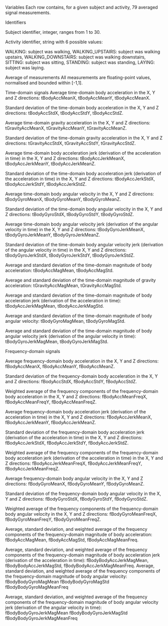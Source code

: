 Variables
Each row contains, for a given subject and activity, 79 averaged signal measurements.

Identifiers

Subject identifier, integer, ranges from 1 to 30.

Activity identifier, string with 6 possible values:

WALKING: subject was walking,
WALKING_UPSTAIRS: subject was walking upstairs,
WALKING_DOWNSTAIRS: subject was walking downstairs,
SITTING: subject was sitting,
STANDING: subject was standing,
LAYING: subject was laying.

Average of measurements
All measurements are floating-point values, normalised and bounded within [-1,1].


Time-domain signals
Average time-domain body acceleration in the X, Y and Z directions:
tBodyAccMeanX,
tBodyAccMeanY,
tBodyAccMeanX.

Standard deviation of the time-domain body acceleration in the X, Y and Z directions:
tBodyAccStdX,
tBodyAccStdY,
tBodyAccStdZ.

Average time-domain gravity acceleration in the X, Y and Z directions:
tGravityAccMeanX,
tGravityAccMeanY,
tGravityAccMeanZ.

Standard deviation of the time-domain gravity acceleration in the X, Y and Z directions:
tGravityAccStdX,
tGravityAccStdY,
tGravityAccStdZ.

Average time-domain body acceleration jerk (derivation of the acceleration in time) in the X, Y and Z directions:
tBodyAccJerkMeanX,
tBodyAccJerkMeanY,
tBodyAccJerkMeanZ.

Standard deviation of the time-domain body acceleration jerk (derivation of the acceleration in time) in the X, Y and Z directions:
tBodyAccJerkStdX,
tBodyAccJerkStdY,
tBodyAccJerkStdZ.

Average time-domain body angular velocity in the X, Y and Z directions:
tBodyGyroMeanX,
tBodyGyroMeanY,
tBodyGyroMeanZ.

Standard deviation of the time-domain body angular velocity in the X, Y and Z directions:
tBodyGyroStdX,
tBodyGyroStdY,
tBodyGyroStdZ.

Average time-domain body angular velocity jerk (derivation of the angular velocity in time) in the X, Y and Z directions:
tBodyGyroJerkMeanX,
tBodyGyroJerkMeanY,
tBodyGyroJerkMeanZ.

Standard deviation of the time-domain body angular velocity jerk (derivation of the angular velocity in time) in the X, Y and Z directions:
tBodyGyroJerkStdX,
tBodyGyroJerkStdY,
tBodyGyroJerkStdZ.

Average and standard deviation of the time-domain magnitude of body acceleration:
tBodyAccMagMean,
tBodyAccMagStd.

Average and standard deviation of the time-domain magnitude of gravity acceleration:
tGravityAccMagMean,
tGravityAccMagStd.

Average and standard deviation of the time-domain magnitude of body acceleration jerk (derivation of the acceleration in time):
tBodyAccJerkMagMean,
tBodyAccJerkMagStd.

Average and standard deviation of the time-domain magnitude of body angular velocity:
tBodyGyroMagMean,
tBodyGyroMagStd.

Average and standard deviation of the time-domain magnitude of body angular velocity jerk (derivation of the angular velocity in time):
tBodyGyroJerkMagMean,
tBodyGyroJerkMagStd.

Frequency-domain signals

Average frequency-domain body acceleration in the X, Y and Z directions:
fBodyAccMeanX,
fBodyAccMeanY,
fBodyAccMeanZ.

Standard deviation of the frequency-domain body acceleration in the X, Y and Z directions:
fBodyAccStdX,
fBodyAccStdY,
fBodyAccStdZ.

Weighted average of the frequency components of the frequency-domain body acceleration in the X, Y and Z directions:
fBodyAccMeanFreqX,
fBodyAccMeanFreqY,
fBodyAccMeanFreqZ.

Average frequency-domain body acceleration jerk (derivation of the acceleration in time) in the X, Y and Z directions:
fBodyAccJerkMeanX,
fBodyAccJerkMeanY,
fBodyAccJerkMeanZ.

Standard deviation of the frequency-domain body acceleration jerk (derivation of the acceleration in time) in the X, Y and Z directions:
fBodyAccJerkStdX,
fBodyAccJerkStdY,
fBodyAccJerkStdZ.

Weighted average of the frequency components of the frequency-domain body acceleration jerk (derivation of the acceleration in time) in the X, Y and Z directions:
fBodyAccJerkMeanFreqX,
fBodyAccJerkMeanFreqY,
fBodyAccJerkMeanFreqZ.

Average frequency-domain body angular velocity in the X, Y and Z directions:
fBodyGyroMeanX,
fBodyGyroMeanY,
fBodyGyroMeanZ.

Standard deviation of the frequency-domain body angular velocity in the X, Y and Z directions:
fBodyGyroStdX,
fBodyGyroStdY,
fBodyGyroStdZ.

Weighted average of the frequency components of the frequency-domain body angular velocity in the X, Y and Z directions:
fBodyGyroMeanFreqX,
fBodyGyroMeanFreqY,
fBodyGyroMeanFreqZ.

Average, standard deviation, and weighted average of the frequency components of the frequency-domain magnitude of body acceleration:
fBodyAccMagMean,
fBodyAccMagStd,
fBodyAccMagMeanFreq.

Average, standard deviation, and weighted average of the frequency components of the frequency-domain magnitude of body acceleration jerk (derivation of the acceleration in time):
fBodyBodyAccJerkMagMean,
fBodyBodyAccJerkMagStd,
fBodyBodyAccJerkMagMeanFreq.
Average, standard deviation, and weighted average of the frequency components of the frequency-domain magnitude of body angular velocity:
fBodyBodyGyroMagMean
fBodyBodyGyroMagStd
fBodyBodyGyroMagMeanFreq

Average, standard deviation, and weighted average of the frequency components of the frequency-domain magnitude of body angular velocity jerk (derivation of the angular velocity in time):
fBodyBodyGyroJerkMagMean
fBodyBodyGyroJerkMagStd
fBodyBodyGyroJerkMagMeanFreq
